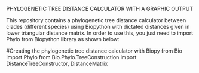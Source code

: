 PHYLOGENETIC TREE DISTANCE CALCULATOR WITH A GRAPHIC OUTPUT                

This repository contains a phylogenetic tree distance calculator between clades (different species) using Biopython with dictated distances given in lower triangular distance matrix.
In order to use this, you just need to import Phylo from Biopython library as shown below: 

#Creating the phylogenetic tree distance calculator with Biopy
from Bio import Phylo
from Bio.Phylo.TreeConstruction import DistanceTreeConstructor, DistanceMatrix

